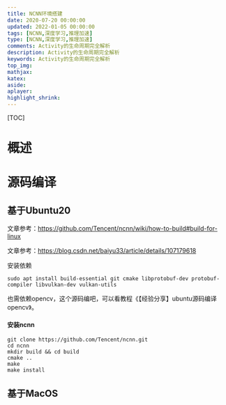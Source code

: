 ```yaml
---
title: NCNN环境搭建
date: 2020-07-20 00:00:00
updated: 2022-01-05 00:00:00
tags: [NCNN,深度学习,推理加速]
type: [NCNN,深度学习,推理加速]
comments: Activity的生命周期完全解析
description: Activity的生命周期完全解析
keywords: Activity的生命周期完全解析
top_img:
mathjax:
katex:
aside:
aplayer:
highlight_shrink:
---
```


[TOC]

# 概述





# 源码编译

## 基于Ubuntu20

文章参考：https://github.com/Tencent/ncnn/wiki/how-to-build#build-for-linux

文章参考：https://blog.csdn.net/baiyu33/article/details/107179618

安装依赖

```shell
sudo apt install build-essential git cmake libprotobuf-dev protobuf-compiler libvulkan-dev vulkan-utils
```

也需依赖opencv，这个源码编吧，可以看教程《【经验分享】ubuntu源码编译opencv》。

#### 安装ncnn

```shell
git clone https://github.com/Tencent/ncnn.git
cd ncnn
mkdir build && cd build
cmake ..
make
make install
```



## 基于MacOS



